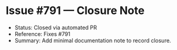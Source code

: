 # Issue #791 — Closure Note

- Status: Closed via automated PR
- Reference: Fixes #791
- Summary: Add minimal documentation note to record closure.

